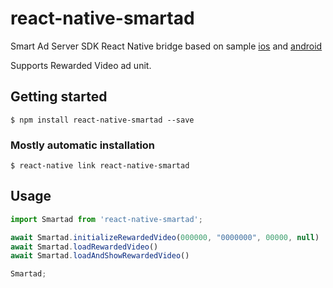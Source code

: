 # react-native-smartad

Smart Ad Server SDK React Native bridge based on sample [ios](https://github.com/smartadserver/smart-display-ios-samples) and [android](https://github.com/smartadserver/smart-display-android-samples)

Supports Rewarded Video ad unit.

## Getting started

`$ npm install react-native-smartad --save`

### Mostly automatic installation

`$ react-native link react-native-smartad`

## Usage
```javascript
import Smartad from 'react-native-smartad';

await Smartad.initializeRewardedVideo(000000, "0000000", 00000, null)
await Smartad.loadRewardedVideo()
await Smartad.loadAndShowRewardedVideo()

Smartad;
```
